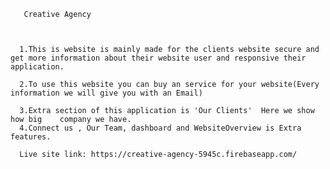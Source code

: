        Creative Agency

     
      
      1.This is website is mainly made for the clients website secure and get more information about their website user and responsive their application.
      
      2.To use this website you can buy an service for your website(Every information we will give you with an Email)

      3.Extra section of this application is 'Our Clients'  Here we show how big    company we have.
      4.Connect us , Our Team, dashboard and WebsiteOverview is Extra features.

      Live site link: https://creative-agency-5945c.firebaseapp.com/